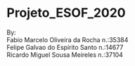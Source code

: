 # Projeto_ESOF_2020

By:                                                                                                                                                                                               
Fabio Marcelo Oliveira da Rocha n.:35384                                                                                                                                                                                                                        
Felipe Galvao do Espírito Santo n.:14677                                                                                                                                                                 
Ricardo Miguel Sousa Meireles n.:37104
